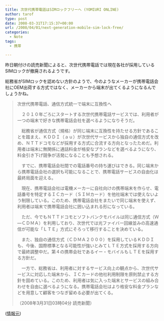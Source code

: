 ```yaml
---
title: 次世代携帯電話はSIMロックフリーへ (YOMIURI ONLINE)
author: tarof
type: post
date: 2008-03-31T17:15:37+00:00
url: /2008/04/01/next-generation-mobile-sim-lock-free/
categories:
  - Note
tags:
  - 携帯

---
```

昨日朝付けの読売新聞によると、次世代携帯電話では現在各社が採用しているSIMロックが撤廃されるようです。
  
総務省がSIMロックを認めない方針のようで、今のようなメーカーが携帯電話会社にOEM出荷する方式ではなく、メーカーから端末が出てくるようになるんでしょうかね。

<!--more-->

> 次世代携帯電話、通信方式統一で端末に互換性へ
> 
> 　２０１０年ごろにスタートする次世代携帯電話サービスでは、利用者が一つの端末で好きな携帯電話会社を選べるようになりそうだ。
> 
> 　総務省が通信方式（規格）が同じ端末に互換性を持たせる方針であることを踏まえ、ＫＤＤＩ（ａｕ）が次世代サービスから独自の通信方式を改め、ＮＴＴドコモなどが採用する方式に合流する方向となったためだ。利用者は端末に無関係に通話料金が格安なプランなどを選べるようになり、料金引き下げ競争が活発になることも予想される。
> 
> 　すでに、携帯電話会社間での電話番号の持ち運びはできる。同じ端末から携帯電話会社の選択も可能になることで、携帯電話サービスの自由化は最終局面を迎える。
> 
> 　現在、携帯電話会社は電機メーカーに自社向けの携帯端末を作らせ、電話番号を特定するＩＣカード（ＳＩＭカード）を他社端末では使えないよう制限している。このため、携帯電話会社をまたいで同じ端末を使えず、利用者は端末で携帯電話会社に囲い込まれる形になっている。
> 
> 　ただ、今でもＮＴＴドコモとソフトバンクモバイルは同じ通信方式（Ｗ―ＣＤＭＡ）を利用しており、次世代では光ファイバー回線並みの高速通信が可能な「ＬＴＥ」方式にそろって移行することを決めている。
> 
> 　また、独自の通信方式（ＣＤＭＡ２０００）を採用しているＫＤＤＩも、今後、国際標準となる可能性が強いとみてＬＴＥ方式を採用する方向で最終調整中だ。第４の携帯会社であるイー・モバイルもＬＴＥを採用する方針だ。
> 
> 　一方で、総務省は、利用者に対するサービス向上の観点から、次世代サービスに対応した端末から、ＩＣカードの他社利用制限を原則禁止する方針を固めている。このため、利用者は気に入った端末とサービスの組み合わせを自由に選べるようになる。携帯電話会社はより格安な料金プランなどを用意して顧客をつなぎ留める必要が出てくる。
> 
> （2008年3月31日03時04分 読売新聞）

([情報元][1])

 [1]: http://www.yomiuri.co.jp/atmoney/news/20080331-OYT1T00021.htm